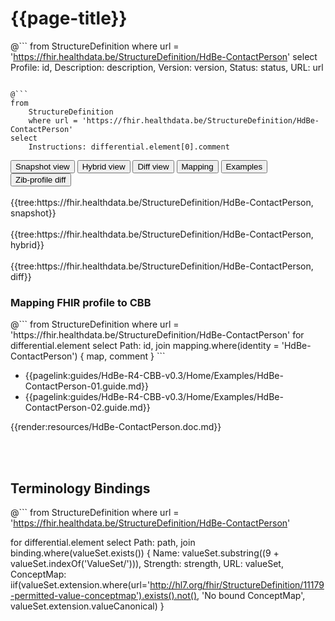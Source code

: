 # {{page-title}}

@```
from StructureDefinition
where url = 'https://fhir.healthdata.be/StructureDefinition/HdBe-ContactPerson'
select 
Profile: id,
Description: description,
Version: version,
Status: status,
URL: url
```

@```
from
	StructureDefinition
	where url = 'https://fhir.healthdata.be/StructureDefinition/HdBe-ContactPerson'
select
	Instructions: differential.element[0].comment

```

<div>
  <div class="tab">
     <button class="tablinks active" onclick="openTab(event, 'Snapshot view')">Snapshot view</button>
     <button class="tablinks" onclick="openTab(event, 'Hybrid view')">Hybrid view</button>
     <button class="tablinks" onclick="openTab(event, 'Diff view')">Diff view</button>
     <button class="tablinks" onclick="openTab(event, 'Mapping')">Mapping</button>
     <button class="tablinks" onclick="openTab(event, 'Examples')">Examples</button>
     <button class="tablinks" onclick="openTab(event, 'Zib diff')">Zib-profile diff</button>
  </div>

  <div id="Snapshot view" class="tabcontent" style="display:block">
    <br>
      {{tree:https://fhir.healthdata.be/StructureDefinition/HdBe-ContactPerson, snapshot}}
  </div>

  <div id="Hybrid view" class="tabcontent">
    <br>
      {{tree:https://fhir.healthdata.be/StructureDefinition/HdBe-ContactPerson, hybrid}}
  </div>

  <div id="Diff view" class="tabcontent">
    <br>
      {{tree:https://fhir.healthdata.be/StructureDefinition/HdBe-ContactPerson, diff}}
  </div>

  <div id="Mapping" class="tabcontent">      
      <h3>Mapping FHIR profile to CBB</h3>
      <div>
      @```
      from StructureDefinition
      where url = 'https://fhir.healthdata.be/StructureDefinition/HdBe-ContactPerson'
      for differential.element 
      select 
        Path: id,
        join mapping.where(identity = 'HdBe-ContactPerson') { map, comment }
      ```
    </div>
  </div>

  <div id="Examples" class="tabcontent">
      <ul>
        <li>{{pagelink:guides/HdBe-R4-CBB-v0.3/Home/Examples/HdBe-ContactPerson-01.guide.md}}</li>
        <li>{{pagelink:guides/HdBe-R4-CBB-v0.3/Home/Examples/HdBe-ContactPerson-02.guide.md}}</li>
      </ul>
  </div>

  <div id="Zib diff" class="tabcontent">
      {{render:resources/HdBe-ContactPerson.doc.md}}
  </div>

</div>

<br/><br/> 

## Terminology Bindings

@```
from StructureDefinition
where url = 'https://fhir.healthdata.be/StructureDefinition/HdBe-ContactPerson'

for differential.element
select
Path: path,
join binding.where(valueSet.exists())
{
	Name: valueSet.substring((9 + valueSet.indexOf('ValueSet/'))),
	Strength: strength,
	URL: valueSet,
	ConceptMap: iif(valueSet.extension.where(url='http://hl7.org/fhir/StructureDefinition/11179-permitted-value-conceptmap').exists().not(), 'No bound ConceptMap', valueSet.extension.valueCanonical)
	}
```  